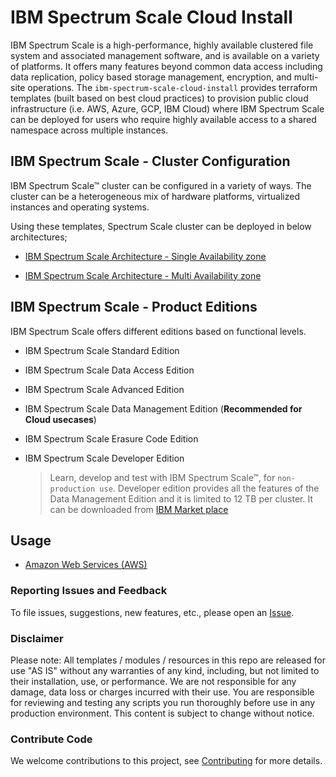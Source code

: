 # IBM Spectrum Scale Cloud Install

IBM Spectrum Scale is a high-performance, highly available clustered file system and associated management software, and is available on a variety of platforms. It offers many features beyond common data access including data replication, policy based storage management, encryption, and multi-site operations. The `ibm-spectrum-scale-cloud-install` provides terraform templates (built based on best cloud practices) to provision public cloud infrastructure (i.e. AWS, Azure, GCP, IBM Cloud) where IBM Spectrum Scale can be deployed for users who require highly available access to a shared namespace across multiple instances.

## IBM Spectrum Scale - Cluster Configuration

IBM Spectrum Scale™ cluster can be configured in a variety of ways. The cluster can be a heterogeneous mix of hardware platforms, virtualized instances and operating systems.

Using these templates, Spectrum Scale cluster can be deployed in below architectures;

* [IBM Spectrum Scale Architecture - Single Availability zone](docs/images/Single-Zone-Architecture.jpg)

* [IBM Spectrum Scale Architecture - Multi Availability zone](docs/images/Multi-Zone-Architecture.jpg)

## IBM Spectrum Scale - Product Editions

IBM Spectrum Scale offers different editions based on functional levels.
- IBM Spectrum Scale Standard Edition
- IBM Spectrum Scale Data Access Edition
- IBM Spectrum Scale Advanced Edition
- IBM Spectrum Scale Data Management Edition (**Recommended for Cloud usecases**)
- IBM Spectrum Scale Erasure Code Edition
- IBM Spectrum Scale Developer Edition

  > Learn, develop and test with IBM Spectrum Scale™, for `non-production use`. Developer edition provides all the features of the Data Management Edition and it is limited to 12 TB per cluster. It can be downloaded from [IBM Market place](https://www.ibm.com/products/spectrum-scale)

## Usage

  * [Amazon Web Services (AWS)](docs/aws.md)

### Reporting Issues and Feedback

To file issues, suggestions, new features, etc., please open an [Issue](https://github.com/IBM/ibm-spectrum-scale-cloud-install/issues).

### Disclaimer

Please note: All templates / modules / resources in this repo are released for use "AS IS" without any warranties of
any kind, including, but not limited to their installation, use, or performance. We are not responsible for any damage,
data loss or charges incurred with their use. You are responsible for reviewing and testing any scripts you run
thoroughly before use in any production environment. This content is subject to change without notice.

### Contribute Code

We welcome contributions to this project, see [Contributing](CONTRIBUTING.md) for more details.
